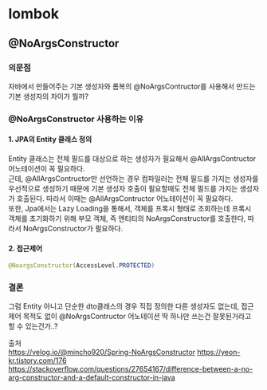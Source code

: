 # lombok
## @NoArgsConstructor
### 의문점
자바에서 만들어주는 기본 생성자와 롬복의 @NoArgsContructor를 사용해서 만드는 기본 생성자의 차이가 뭘까?

### @NoArgsConstructor 사용하는 이유
#### 1. JPA의 Entity 클래스 정의
Entity 클래스는 전체 필드를 대상으로 하는 생성자가 필요해서 @AllArgsContructor 어노테이션이 꼭 필요하다.   
근데, @AllArgsContructor만 선언하는 경우 컴파일러는 전체 필드를 가지는 생성자를 우선적으로 생성하기 때문에 기본 생성자 호출이 필요할때도 전체 필드를 가지는 생성자가 호출된다.
따라서 이때는  @AllArgsContructor 어노테이션이 꼭 필요하다.   
또한, Jpa에서는 Lazy Loading을 통해서, 객체를 프록시 형태로 조회하는데 프록시 객체를 초기화하기 위해 부모 객체, 즉 엔티티의 NoArgsConstructor를 호출한다,
따라서 NoArgsConstructor가 필요하다.

#### 2. 접근제어 
```java
@NoargsConstructor(AccessLevel.PROTECTED)
```

### 결론
그럼 Entity 아니고 단순한 dto클래스의 경우 직접 정의한 다른 생성자도 없는데, 접근제어 목적도 없이 @NoArgsContructor 어노테이션 딱 하나만 쓰는건 잘못된거라고 할 수 있는건가..?


출처   
https://velog.io/@mincho920/Spring-NoArgsConstructor
https://yeon-kr.tistory.com/176
https://stackoverflow.com/questions/27654167/difference-between-a-no-arg-constructor-and-a-default-constructor-in-java